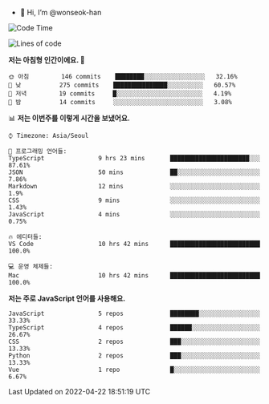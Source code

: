- 👋 Hi, I’m @wonseok-han

<!---
wonseok-han/wonseok-han is a ✨ special ✨ repository because its `README.md` (this file) appears on your GitHub profile.
You can click the Preview link to take a look at your changes.
--->

<!--START_SECTION:waka-->
![Code Time](http://img.shields.io/badge/Code%20Time-368%20hrs%2036%20mins-blue)

![Lines of code](https://img.shields.io/badge/%EC%A0%80%EB%8A%94%20%EC%97%AC%ED%83%9C%EA%B9%8C%EC%A7%80%20-226%20Thousand%20%EC%A4%84%EC%9D%98%20%EC%BD%94%EB%93%9C%EB%A5%BC%20%EC%9E%91%EC%84%B1%ED%96%88%EC%96%B4%EC%9A%94.-blue)

**저는 아침형 인간이에요. 🐤** 

```text
🌞 아침         146 commits    ████████░░░░░░░░░░░░░░░░░   32.16% 
🌆 낮　         275 commits    ███████████████░░░░░░░░░░   60.57% 
🌃 저녁         19 commits     █░░░░░░░░░░░░░░░░░░░░░░░░   4.19% 
🌙 밤　         14 commits     ░░░░░░░░░░░░░░░░░░░░░░░░░   3.08%

```


📊 **저는 이번주를 이렇게 시간을 보냈어요.** 

```text
⌚︎ Timezone: Asia/Seoul

💬 프로그래밍 언어들: 
TypeScript               9 hrs 23 mins       ██████████████████████░░░   87.61% 
JSON                     50 mins             ██░░░░░░░░░░░░░░░░░░░░░░░   7.86% 
Markdown                 12 mins             ░░░░░░░░░░░░░░░░░░░░░░░░░   1.9% 
CSS                      9 mins              ░░░░░░░░░░░░░░░░░░░░░░░░░   1.43% 
JavaScript               4 mins              ░░░░░░░░░░░░░░░░░░░░░░░░░   0.75%

🔥 에디터들: 
VS Code                  10 hrs 42 mins      █████████████████████████   100.0%

💻 운영 체제들: 
Mac                      10 hrs 42 mins      █████████████████████████   100.0%

```

**저는 주로 JavaScript 언어를 사용해요.** 

```text
JavaScript               5 repos             ████████░░░░░░░░░░░░░░░░░   33.33% 
TypeScript               4 repos             ██████░░░░░░░░░░░░░░░░░░░   26.67% 
CSS                      2 repos             ███░░░░░░░░░░░░░░░░░░░░░░   13.33% 
Python                   2 repos             ███░░░░░░░░░░░░░░░░░░░░░░   13.33% 
Vue                      1 repo              █░░░░░░░░░░░░░░░░░░░░░░░░   6.67%

```



 Last Updated on 2022-04-22 18:51:19 UTC
<!--END_SECTION:waka-->
